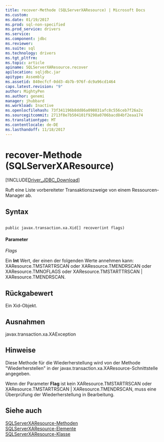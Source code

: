 ```yaml
---
title: recover-Methode (SQLServerXAResource) | Microsoft Docs
ms.custom: 
ms.date: 01/19/2017
ms.prod: sql-non-specified
ms.prod_service: drivers
ms.service: 
ms.component: jdbc
ms.reviewer: 
ms.suite: sql
ms.technology: drivers
ms.tgt_pltfrm: 
ms.topic: article
apiname: SQLServerXAResource.recover
apilocation: sqljdbc.jar
apitype: Assembly
ms.assetid: 840ecfcf-0dd3-4b7b-976f-dc9a96cd1464
caps.latest.revision: "9"
author: MightyPen
ms.author: genemi
manager: jhubbard
ms.workload: Inactive
ms.openlocfilehash: 73f341196b8dd86a098031afc8c556ceb7f26a2c
ms.sourcegitcommit: 2713f8e7b504101f9298a0706bacd84bf2eaa174
ms.translationtype: MT
ms.contentlocale: de-DE
ms.lasthandoff: 11/18/2017
---
```

# <a name="recover-method-sqlserverxaresource"></a>recover-Methode (SQLServerXAResource)
[!INCLUDE[Driver_JDBC_Download](../../../includes/driver_jdbc_download.md)]

  Ruft eine Liste vorbereiteter Transaktionszweige von einem Ressourcen-Manager ab.  
  
## <a name="syntax"></a>Syntax  
  
```  
  
public javax.transaction.xa.Xid[] recover(int flags)  
```  
  
#### <a name="parameters"></a>Parameter  
 *Flags*  
  
 Ein **Int** Wert, der einen der folgenden Werte annehmen kann: XAResource.TMSTARTRSCAN oder XAResource.TMENDRSCAN oder XAResource.TMNOFLAGS oder XAResource.TMSTARTTRSCAN | XAResource.TMENDRSCAN.  
  
## <a name="return-value"></a>Rückgabewert  
 Ein Xid-Objekt.  
  
## <a name="exceptions"></a>Ausnahmen  
 javax.transaction.xa.XAException  
  
## <a name="remarks"></a>Hinweise  
 Diese Methode für die Wiederherstellung wird von der Methode "Wiederherstellen" in der javax.transaction.xa.XAResource-Schnittstelle angegeben.  
  
 Wenn der Parameter **Flag** ist kein XAResource.TMSTARTRSCAN oder XAResource.TMSTARTRSCAN | XAResource.TMENDRSCAN, muss eine Überprüfung der Wiederherstellung in Bearbeitung.  
  
## <a name="see-also"></a>Siehe auch  
 [SQLServerXAResource-Methoden](../../../connect/jdbc/reference/sqlserverxaresource-methods.md)   
 [SQLServerXAResource-Elemente](../../../connect/jdbc/reference/sqlserverxaresource-members.md)   
 [SQLServerXAResource-Klasse](../../../connect/jdbc/reference/sqlserverxaresource-class.md)  
  
  

